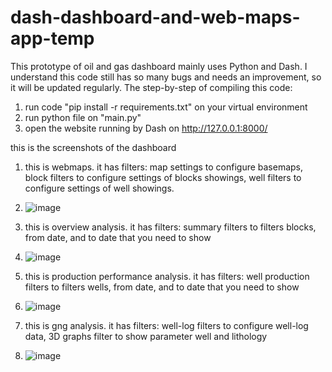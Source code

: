 # dash-dashboard-and-web-maps-app-temp

This prototype of oil and gas dashboard mainly uses Python and Dash. I understand this code still has so many bugs and needs an improvement, so it will be updated regularly.
The step-by-step of compiling this code:
1. run code "pip install -r requirements.txt" on your virtual environment
2. run python file on "main.py"
3. open the website running by Dash on http://127.0.0.1:8000/

this is the screenshots of the dashboard

1. this is webmaps. it has filters: map settings to configure basemaps, block filters to configure settings of blocks showings, well filters to configure settings of well showings.
1. ![image](https://github.com/naufalmaa/dash-dashboard-and-web-maps-app-temp/assets/112636018/d3a56564-2337-47ac-9672-8dced89ffaed)

2. this is overview analysis. it has filters: summary filters to filters blocks, from date, and to date that you need to show 
2. ![image](https://github.com/naufalmaa/dash-dashboard-and-web-maps-app-temp/assets/112636018/5d960861-6baa-4477-8c58-0dec8db4c998)

3. this is production performance analysis. it has filters: well production filters to filters wells, from date, and to date that you need to show 
3. ![image](https://github.com/naufalmaa/dash-dashboard-and-web-maps-app-temp/assets/112636018/cf78b7a5-a246-418e-8e2d-7b7a4cbd7897)

4. this is gng analysis. it has filters: well-log filters to configure well-log data, 3D graphs filter to show parameter well and lithology 
4. ![image](https://github.com/naufalmaa/dash-dashboard-and-web-maps-app-temp/assets/112636018/b58db49a-44f0-4336-b3bb-296ca89740eb)



